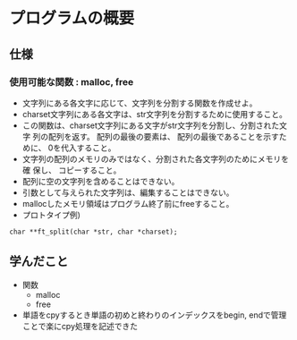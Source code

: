 # プログラムの概要
## 仕様
### 使用可能な関数 : malloc, free
* 文字列にある各文字に応じて、文字列を分割する関数を作成せよ。
* charset文字列にある各文字は、str文字列を分割するために使用すること。
* この関数は、charset文字列にある文字がstr文字列を分割し、分割された文字 列の配列を返す。 配列の最後の要素は、 配列の最後であることを示すために、 0を代入すること。
* 文字列の配列のメモリのみではなく、分割された各文字列のためにメモリを確 保し、 コピーすること。
* 配列に空の文字列を含めることはできない。
* 引数として与えられた文字列は、編集することはできない。
* mallocしたメモリ領域はプログラム終了前にfreeすること。
* プロトタイプ例)
```
char **ft_split(char *str, char *charset);
```
## 学んだこと
* 関数
	* malloc
	* free
* 単語をcpyするとき単語の初めと終わりのインデックスをbegin, endで管理ことで楽にcpy処理を記述できた
